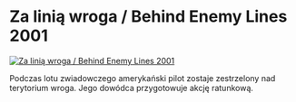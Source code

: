 Za linią wroga / Behind Enemy Lines 2001 
=============
[![Za linią wroga / Behind Enemy Lines 2001 ](http://vidos.pl/images/player.gif)](http://vidos.pl/za-linia-wroga-behind-enemy-lines-2001)

 Podczas lotu zwiadowczego amerykański pilot zostaje zestrzelony nad terytorium wroga. Jego dowódca przygotowuje akcję ratunkową.

